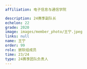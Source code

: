 ```yaml
---
affiliation: 电子信息与通信学院

description: 24赛季副队长
echelon: 22
grade: 2020
image: images/member_photo/王宁.jpeg
links: null
name: 王宁
order: 99
role: 嵌软组成员
time: 23/24
type: 24赛季团队负责人
---
```

